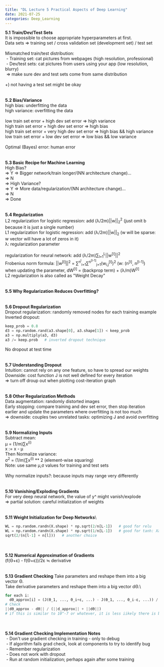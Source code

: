 ```yaml
---
title: "DL Lecture 5 Practical Aspects of Deep Learning"
date: 2021-07-25
categories: Deep_Learning
---
```

**5.1 Train/Dev/Test Sets**\
It is impossible to choose appropriate hyperparameters at first.\
Data sets => training set / cross validation set (development set) / test set\
\
Mismatched train/test distribution:\
&nbsp;- Training set: cat pictures from webpages (high resolution, professional)\
&nbsp;- Dev/test sets: cat pictures from users using your app (low resolution, blurry)\
&nbsp;=> make sure dev and test sets come from same distribution\
\
+) not having a test set might be okay\
\
\
**5.2 Bias/Variance**\
high bias: underfitting the data\
high variance: overfitting the data\
\
low train set error + high dev set error => high variance\
high train set error + high dev set error => high bias\
high train set error + very high dev set error => high bias && high variance\
low train set error + low dev set error => low bias && low variance\
\
Optimal (Bayes) error: human error\
\
\
**5.3 Basic Recipe for Machine Learning**\
High Bias?\
=> Y => Bigger network/train longer/(NN architecture change)...\
=> N\
=> High Variance?\
=> Y => More data/regularization/(NN architecture change)...\
=> N\
=> Done\
\
\
**5.4 Regularization**\
L2 regularization for logistic regression: add (λ/2m)||w||<sub>2</sub><sup>2</sup> (just omit b because it is just a single number)\
L1 regularization for logistic regression: add (λ/2m)||w||<sub>2</sub> (w will be sparse: w vector will have a lot of zeros in it)\
λ: regularization parameter\
\
regularization for neural network: add (λ/2m)∑<sub>l=1</sub><sup>L</sup>||w<sup>[l]</sup>||<sup>2</sup>\
Frobenius norm formula: ||w<sup>[l]</sup>||<sup>2</sup> = ∑<sup>n<sup>l</sup></sup><sub>i=1</sub>∑<sup>n<sup>[l-1]</sup></sup><sub>j=1</sub>(w<sub>i,j</sub><sup>[l]</sup>)<sup>2</sup> (w: (n<sup>[l]</sup>, n<sup>[l-1]</sup>)\
when updating the parameter, dW<sup>[l]</sup> = (backprop term) + (λ/m)W<sup>[l]</sup>\
L2 regularization is also called as "Weight Decay"\
\
\
**5.5 Why Regularization Reduces Overfitting?**\
\
\
**5.6 Dropout Regularization**\
Dropout regularization: randomly removed nodes for each training example\
Inverted dropout:
```Python
keep_prob = 0.8
d3 = np.random.rand(a3.shape[0], a3.shape[1]) < keep_prob
a3 = np.multiply(a3, d3)
a3 /= keep.prob   # inverted dropout technique
```
No dropout at test time\
\
\
**5.7 Understanding Dropout**\
Intuition: cannot rely on any one feature, so have to spread our weights\
Downside: cost function J is not well defined for every iteration\
=> turn off droup out when plotting cost-iteration graph\
\
\
**5.8 Other Regularization Methods**\
Data augmentation: randomly distorted images\
Early stopping: compare training and dev set error, then stop iteration earlier and update the parameters where overfitting is not too much\
=> downside: couples two unrelated tasks: optimizing J and avoid overfitting\
\
\
**5.9 Normalizing Inputs**\
Subtract mean:\
μ = (1/m)∑x<sup>(i)</sup>\
x := x - μ\
Then Normalize variance:\
σ<sup>2</sup> = (1/m)∑x<sup>(i)</sup> ** 2 (element-wise squaring)\
Note: use same μ,σ values for training and test sets\
\
Why normalize inputs?: because inputs may range very differently\
\
\
**5.10 Vanishing/Exploding Gradients**\
For very deep neural network, the value of y^ might vanish/explode\
=> partial solution: careful initialization of weights\
\
\
**5.11 Weight Initialization for Deep Networks**\
```Python
WL = np.random.randn(X.shape) * np.sqrt(2/n[L-1])   # good for relu
WL = np.random.randn(X.shape) * np.sqrt(1/n[L-1])   # good for tanh: Xavier initialization
sqrt(2/(n[l-1] + n[l]))   # another choice
```
\
\
**5.12 Numerical Approximation of Gradients**\
(f(Θ+ε) - f(Θ+ε))/2ε ≒ derivative\
\
\
**5.13 Gradient Checking**
Take parameters and reshape them into a big vector Θ.\
Take derivative parameters and reshape them into a big vector dΘ.\
```Python
for each i:
  dΘ_approx[i] = (J(Θ_1, ..., Θ_i+ε, ...) - J(Θ_1, ..., Θ_i-ε, ...)) / 2ε
# Check
||dΘ_approx - dΘ|| / (||d_approx|| + ||dΘ||)
# if this is similar to 10^-7 or whatever, it is less iikely there is bug
```
\
\
**5.14 Gradient Checking Implementation Notes**\
&nbsp;- Don't use gradient checking in training - only to debug\
&nbsp;- If algorithm fails grad check, look at components to try to identify bug\
&nbsp;- Remember regularization\
&nbsp;- Does not work with dropout\
&nbsp;- Run at random initialization; perhaps again after some training
